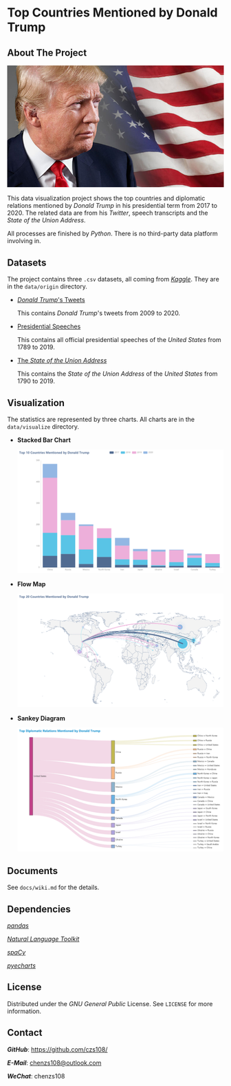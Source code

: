 # Top Countries Mentioned by Donald Trump

## About The Project

![Cover](Cover.jpg)

This data visualization project shows the top countries and diplomatic relations mentioned by *Donald Trump* in his presidential term from 2017 to 2020. The related data are from his *Twitter*, speech transcripts and the *State of the Union Address*.

All processes are finished by *Python*. There is no third-party data platform involving in.

## Datasets

The project contains three `.csv` datasets, all coming from [*Kaggle*](https://www.kaggle.com/). They are in the `data/origin` directory.

- [*Donald Trump*'s Tweets](https://www.kaggle.com/austinreese/trump-tweets)

  This contains *Donald Trump*'s tweets from 2009 to 2020.

- [Presidential Speeches](https://www.kaggle.com/littleotter/united-states-presidential-speeches)

  This contains all official presidential speeches of the *United States* from 1789 to 2019.

- [The *State of the Union Address*](https://www.kaggle.com/jyronw/us-state-of-the-union-addresses-1790-2019)

  This contains the *State of the Union Address* of the *United States* from 1790 to 2019.

## Visualization

The statistics are represented by three charts. All charts are in the `data/visualize` directory.

- **Stacked Bar Chart**

  ![stacked-bar-chart](docs/images/stacked-bar-chart.png)

- **Flow Map**

  ![flow-map](docs/images/flow-map.png)

- **Sankey Diagram**

  ![sankey-diagram](docs/images/sankey-diagram.png)

## Documents

See `docs/wiki.md` for the details.

## Dependencies

[*pandas*](https://pandas.pydata.org/)

[*Natural Language Toolkit*](https://www.nltk.org/)

[*spaCy*](https://spacy.io/)

[*pyecharts*](https://pyecharts.org/#/)

## License

Distributed under the *GNU General Public* License. See `LICENSE` for more information.

## Contact

***GitHub***: https://github.com/czs108/

***E-Mail***: chenzs108@outlook.com

***WeChat***: chenzs108